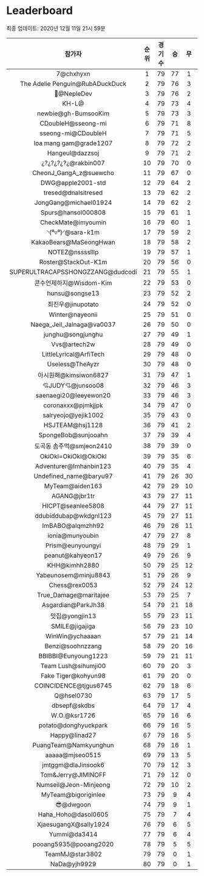 # Leaderboard
최종 업데이트: 2020년 12월 11일 21시 59분




| 참가자 | 순위 | 경기수 | 승 | 무 | 패 | 승점 |
|:---:|:---:|:---:|:---:|:---:|:---:|:---:|
| 7@chxhyxn | 1 | 79 | 77 | 1 | 1 | 232 |
| The Adelie Penguin@RubADuckDuck | 2 | 79 | 76 | 3 | 0 | 231 |
| 🥈@NepleDev | 3 | 79 | 76 | 2 | 1 | 230 |
| ‮@L-HK | 4 | 79 | 73 | 4 | 2 | 223 |
| newbie@gh-BumsooKim | 5 | 79 | 73 | 3 | 3 | 222 |
| CDoubleH@sseong-mi | 6 | 79 | 71 | 8 | 0 | 221 |
| sseong-mi@CDoubleH | 7 | 79 | 71 | 5 | 3 | 218 |
| loa mang gam@grade1207 | 8 | 79 | 72 | 2 | 5 | 218 |
| Hangeul@dazzsoj | 9 | 79 | 71 | 2 | 6 | 215 |
| ¿?¿?¿?¿?¿@rakbin007 | 10 | 79 | 70 | 0 | 9 | 210 |
| CheonJ_GangA_z@suewcho | 11 | 79 | 67 | 0 | 12 | 201 |
| DWG@apple2001-std | 12 | 79 | 64 | 2 | 13 | 194 |
| tresed@dnalsitresed | 13 | 79 | 62 | 2 | 15 | 188 |
| JongGang@michael01924 | 14 | 79 | 62 | 2 | 15 | 188 |
| Spurs@hansol000808 | 15 | 79 | 61 | 1 | 17 | 184 |
| CheckMate@imyoumin | 16 | 79 | 60 | 1 | 18 | 181 |
| ◝(⁰▿⁰)◜@sara-k1m | 17 | 79 | 59 | 2 | 18 | 179 |
| KakaoBears@MaSeongHwan | 18 | 79 | 58 | 2 | 19 | 176 |
| NOTEZ@nsssslllp | 19 | 79 | 57 | 1 | 21 | 172 |
| Roster@StackOut-K1m | 20 | 79 | 56 | 0 | 23 | 168 |
| SUPERULTRACAPSSHONGZZANG@dudcodi | 21 | 79 | 55 | 1 | 23 | 166 |
| 콘수언제하지@Wisdom-Kim | 22 | 79 | 53 | 0 | 26 | 159 |
| hunsu@songse13 | 23 | 79 | 52 | 2 | 25 | 158 |
| 최진우@jinupotato | 24 | 79 | 52 | 0 | 27 | 156 |
| Winter@nayeonii | 25 | 79 | 51 | 0 | 28 | 153 |
| Naega_Jeil_Jalnaga@va0037 | 26 | 79 | 50 | 0 | 29 | 150 |
| junghu@songjunghu | 27 | 79 | 49 | 1 | 29 | 148 |
| Vvs@artech2w | 28 | 79 | 49 | 0 | 30 | 147 |
| LittleLyrical@ArfiTech | 29 | 79 | 48 | 0 | 31 | 144 |
| Useless@TheAyzr | 30 | 79 | 48 | 0 | 31 | 144 |
| 아시원해@kimsiwon6827 | 31 | 79 | 47 | 1 | 31 | 142 |
| 💘JUDY💘@junsoo08 | 32 | 79 | 46 | 3 | 30 | 141 |
| saenaegi20@leeyewon20 | 33 | 79 | 46 | 3 | 30 | 141 |
| coronaxxx@pjmkjjpk | 34 | 79 | 47 | 0 | 32 | 141 |
| salryeojo@yejik1002 | 35 | 79 | 43 | 0 | 36 | 129 |
| HSJTEAM@hsj1128 | 36 | 79 | 41 | 2 | 36 | 125 |
| SpongeBob@sunjooahn | 37 | 79 | 39 | 4 | 36 | 121 |
| 도곡동 솜주먹@smjeon2410 | 38 | 79 | 39 | 0 | 40 | 117 |
| OkiOkl=OkiOkl@OkiOkl | 39 | 79 | 35 | 6 | 38 | 111 |
| Adventurer@Imhanbin123 | 40 | 79 | 35 | 4 | 40 | 109 |
| Undefined_name@baryu97 | 41 | 79 | 26 | 30 | 23 | 108 |
| MyTeam@aiden163 | 42 | 79 | 29 | 10 | 40 | 97 |
| AGANG@jbr1tr | 43 | 79 | 27 | 11 | 41 | 92 |
| HICPT@seanlee5808 | 44 | 79 | 27 | 11 | 41 | 92 |
| ddubiddubap@wkdgnl123 | 45 | 79 | 27 | 11 | 41 | 92 |
| ImBABO@alqmzhh92 | 46 | 79 | 26 | 11 | 42 | 89 |
| ionia@munyoubin | 47 | 79 | 27 | 8 | 44 | 89 |
| Prism@eunyoungyi | 48 | 79 | 29 | 1 | 49 | 88 |
| peanut@kahyeon17 | 49 | 79 | 26 | 9 | 44 | 87 |
| KHH@kimhh2880 | 50 | 79 | 25 | 12 | 42 | 87 |
| Yabeunosem@minju8843 | 51 | 79 | 26 | 9 | 44 | 87 |
| Chess@rex0053 | 52 | 79 | 24 | 12 | 43 | 84 |
| True_Damage@maritajee | 53 | 79 | 25 | 7 | 47 | 82 |
| Asgardian@ParkJh38 | 54 | 79 | 21 | 18 | 40 | 81 |
| 맛집@yongjin13 | 55 | 79 | 23 | 11 | 45 | 80 |
| SMILE@jigajiga | 56 | 79 | 23 | 10 | 46 | 79 |
| WinWin@ychaaaan | 57 | 79 | 21 | 14 | 44 | 77 |
| Benzi@soohnzzang | 58 | 79 | 20 | 16 | 43 | 76 |
| BBIBBI@Eunyoung1223 | 59 | 79 | 21 | 11 | 47 | 74 |
| Team Lush@sihumji00 | 60 | 79 | 20 | 3 | 56 | 63 |
| Fake Tiger@kohyun98 | 61 | 79 | 20 | 0 | 59 | 60 |
| COINCIDENCE@tjgus6745 | 62 | 79 | 18 | 6 | 55 | 60 |
| Q@hsel0730 | 63 | 79 | 17 | 5 | 57 | 56 |
| dbsepf@skdbs | 64 | 79 | 17 | 4 | 58 | 55 |
| W.O.@ksr1726 | 65 | 79 | 16 | 6 | 57 | 54 |
| potato@donghyuckpark | 66 | 79 | 16 | 5 | 58 | 53 |
| Happy@linad27 | 67 | 79 | 16 | 5 | 58 | 53 |
| PuangTeam@Namkyunghun | 68 | 79 | 16 | 1 | 62 | 49 |
| aaaaa@mjseo0515 | 69 | 79 | 13 | 5 | 61 | 44 |
| jmtggm@dlaJinsook6 | 70 | 79 | 12 | 3 | 64 | 39 |
| Tom&Jerry@JIMINOFF | 71 | 79 | 12 | 0 | 67 | 36 |
| Numseil@Jeon-Minjeong | 72 | 79 | 10 | 2 | 67 | 32 |
| MyTeam@bigoriginlee | 73 | 79 | 9 | 4 | 66 | 31 |
| 😎@dwgoon | 74 | 79 | 9 | 1 | 69 | 28 |
| Haha_Hoho@dasol0605 | 75 | 79 | 7 | 4 | 68 | 25 |
| XjaesugangX@sally1924 | 76 | 79 | 6 | 5 | 68 | 23 |
| Yummi@da3414 | 77 | 79 | 6 | 4 | 69 | 22 |
| pooang5935@pooang2020 | 78 | 79 | 5 | 5 | 69 | 20 |
| TeamMJ@star3802 | 79 | 79 | 0 | 1 | 78 | 1 |
| NaDa@yjh9929 | 80 | 79 | 0 | 1 | 78 | 1 |